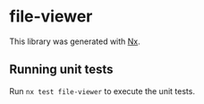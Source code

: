 # file-viewer

This library was generated with [Nx](https://nx.dev).

## Running unit tests

Run `nx test file-viewer` to execute the unit tests.
